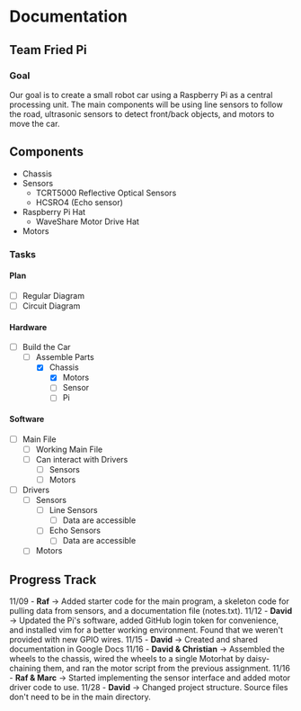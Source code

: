 # Documentation
## Team Fried Pi

### Goal
Our goal is to create a small robot car using a Raspberry Pi as a central processing unit. The main components will be using line sensors to follow the road, ultrasonic sensors to detect front/back objects, and motors to move the car.

## Components
* Chassis
* Sensors
  * TCRT5000 Reflective Optical Sensors
  * HCSRO4 (Echo sensor)
* Raspberry Pi Hat
  * WaveShare Motor Drive Hat
* Motors

### Tasks

#### Plan
- [ ] Regular Diagram
- [ ] Circuit Diagram

#### Hardware
- [ ] Build the Car
  - [ ] Assemble Parts
    - [x] Chassis
      - [x] Motors
      - [ ] Sensor
      - [ ] Pi
      
#### Software
- [ ] Main File
  - [ ] Working Main File
  - [ ] Can interact with Drivers
    - [ ] Sensors
    - [ ] Motors
- [ ] Drivers
  - [ ] Sensors
    - [ ] Line Sensors
      - [ ] Data are accessible
    - [ ] Echo Sensors
      - [ ] Data are accessible
  - [ ] Motors

## Progress Track
11/09 - **Raf** -> Added starter code for the main program, a skeleton code for pulling data from sensors, and a documentation file (notes.txt).
11/12 - **David** -> Updated the Pi's software, added GitHub login token for convenience, and installed vim for a better working environment. Found that we weren't provided with new GPIO wires.
11/15 - **David** -> Created and shared documentation in Google Docs
11/16 - **David & Christian** -> Assembled the wheels to the chassis, wired the wheels to a single Motorhat by daisy-chaining them, and ran the motor script from the previous assignment.
11/16 - **Raf & Marc** -> Started implementing the sensor interface and added motor driver code to use.
11/28 - **David** -> Changed project structure.  Source files don't need to be in the main directory.
